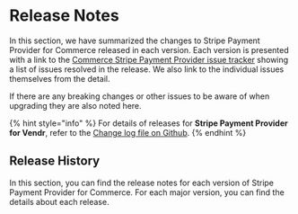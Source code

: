 # Release Notes

In this section, we have summarized the changes to Stripe Payment Provider for Commerce released in each version. Each version is presented with a link to the [Commerce Stripe Payment Provider issue tracker](https://github.com/umbraco/Umbraco.Commerce.PaymentProviders.Stripe/issues) showing a list of issues resolved in the release.  We also link to the individual issues themselves from the detail.

If there are any breaking changes or other issues to be aware of when upgrading they are also noted here.

{% hint style="info" %}
For details of releases for **Stripe Payment Provider for Vendr**, refer to the [Change log file on Github](../../changelog-archive/stripe.md).
{% endhint %}

## Release History

In this section, you can find the release notes for each version of Stripe Payment Provider for Commerce. For each major version, you can find the details about each release.

<!-- <details>

<summary>Version 10</summary>

### versions (date)

* Description

</details> -->
